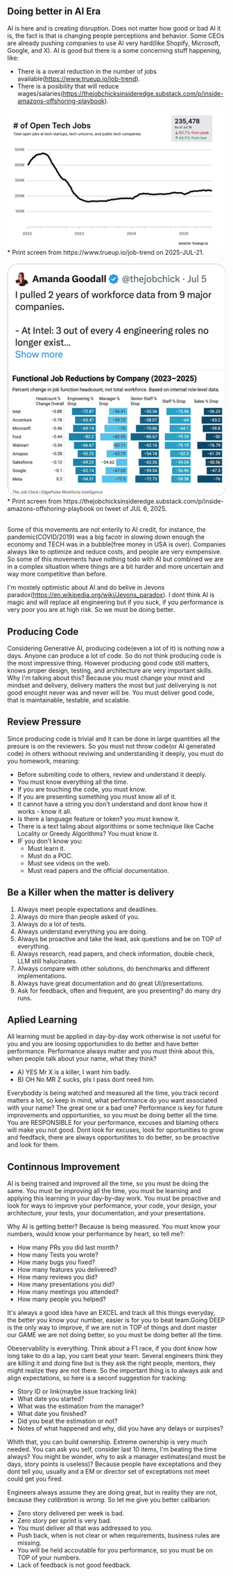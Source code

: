 ## Doing better in AI Era

AI is here and is creating disruption. Does not matter how good or bad AI it is, the fact is that is changing people perceptions and behavior. Some CEOs are already pushing companies to use AI very hard(like Shopify, Microsoft, Google, and X). AI is good but there is a some concerning stuff happening, like:
 * There is a overal reduction in the number of jobs available(https://www.trueup.io/job-trend).
 * There is a posibility that will reduce wages/salaries(https://thejobchicksinsideredge.substack.com/p/inside-amazons-offshoring-playbook). 

<img src="images/jobs-tech-2025.png" />
* Print screen from https://www.trueup.io/job-trend on 2025-JUL-21.
<br/>
<br/>

<img src="images/jobs-reductions-july-6-2025.png" />
* Print screen from https://thejobchicksinsideredge.substack.com/p/inside-amazons-offshoring-playbook on tweet of JUL 6, 2025.
<br/>
<br/>

Some of this movements are not enterily to AI credit, for instance, the pandemic(COVID/2019) was a big facotr in slowing down enough the economy and TECH was in a bubble(free money in USA is over). Companies always like to optimize and reduce costs, and people are very exmpensive. So some of this movements have nothing todo with AI but combined we are in a complex situation where things are a bit harder and more uncertain and way more competitive than before.

I'm mostely optimistic about AI and do belive in Jevons paradox(https://en.wikipedia.org/wiki/Jevons_paradox). I dont think AI is magic and will replace all engineering but if you suck, if you performance is very poor you are at high risk. So we must be doing better. 

## Producing Code

Considering Generative AI, producing code(even a lot of it) is nothing now a days. Anyone can produce a lot of code. So do not think producing code is the most impressive thing. However producing good code still matters, knows proper design, testing, and architecture are very important skills. Why I'm talking about this? Because you must change your mind and mindset and delivery, delivery matters the most but just deliverying is not good enought never was and never will be. You must deliver good code, that is maintainable, testable, and scalable.

## Review Pressure

Since producing code is trivial and it can be done in large quantities all the presure is on the reviewers. So you must not throw code(or AI generated code) in others withoout reviwing and understanding it deeply, you must do you homework, meaning:
 * Before submiting code to others, review and understand it deeply.
 * You must know everything all the time.
 * If you are touching the code, you must know.
 * If you are presenting something you must know all of it.
 * It cannot have a string you don't understand and dont know how it works - know it all.
 * Is there a language feature or token? you must kwnow it.
 * There is a text taling about algorithims or some technique like Cache Locality or Greedy Algorithms? You must know it.
 * IF you don't know you:
   * Must learn it.
   * Must do a POC.
   * Must see videos on the web.
   * Must read papers and the official documentation.

## Be a Killer when the matter is delivery

1. Always meet people expectations and deadlines.
2. Always do more than people asked of you.
3. Always do a lot of tests.
4. Always understand everything you are doing.
5. Always be proactive and take the lead, ask questions and be on TOP of everything.
6. Always research, read papers, and check information, double check, LLM still halucinates.
7. Always compare with other solutions, do benchmarks and different implementations.
8. Always have great documentation and do great UI/presentations.
9. Ask for feedback, often and frequent, are you presenting? do many dry runs.

## Aplied Learning

All learning must be applied in day-by-day work otherwise is not useful for you and you are loosing opportunidies to do better and have better performance. Performance always matter and you must think about this, when people talk about your name, what they think?
 * A) YES Mr X is a killer, I want him badly.
 * B) OH No MR Z sucks, pls I pass dont need him.

Everyboddy is being watched and measured all the time, you track record matters a lot, so keep in mind, what performance do you want associated with your name? The great one or a bad one? Performance is key for future improvements and opportunities, so you must be doing better all the time. You are RESPONSIBLE for your performance, excuses and blaming others will make you not good. Dont look for excuses, look for oportunities to grow and feedfack, there are always opportunitites to do better, so be proactive and look for them.

## Continnous Improvement

AI is being trained and improved all the time, so you must be doing the same. You must be improving all the time, you must be learning and applying this learning in your day-by-day work. You must be proactive and look for ways to improve your performance, your code, your design, your architecture, your tests, your documentation, and your presentations. 

Why AI is getting better? Because is being measured. You must know your numbers, would know your performance by heart, so tell me?:
* How many PRs you did last month?
* How many Tests you wrote?
* How many bugs you fixed?
* How many features you delivered?
* How many reviews you did?
* How many presentations you did?
* How many meetings you attended?
* How many people you helped?

It's always a good idea have an EXCEL and track all this things everyday, the better you know your number, easier is for you to beat team.Going DEEP is the only way to improve, if we are not in TOP of things and dont master our GAME we are not doing better, so you must be doing better all the time. 

Obeservability is everything. Think about a F1 race, if you dont know how long take to do a lap, you cant beat your team. Several engineers think they are killing it and doing fine but is they ask the right people, mentors, they might realize they are not there. So the important thing is to always ask and align expectations, so here is a seconf suggestion for tracking:
 * Story ID or link(maybe issue tracking link)
 * What date you started?
 * What was the estimation from the manager?
 * What date you finished?
 * Did you beat the estimation or not?
 * Notes of what happened and why, did you have any delays or surpises?

Whith that, you can build ownership. Extreme ownership is very much needed. You can ask you self, consider last 10 items, I'm beating the time always? You might be wonder, why to ask a manager estimates(and must be days, story points is useless)? Because people have exceptations and they dont tell you, usually and a EM or director set of exceptations not meet could get you fired. 

Engineers always assume they are doing great, but in reality they are not, because they *calibration is wrong*. So let me give you better calibarion:
 * Zero story delivered per week is bad.
 * Zero story per sprint is very bad.
 * You must deliver all that was addressed to you.
 * Push back, when is not clear or when requirements, business rules are missing.
 * You will be held accoutable for you performance, so you must be on TOP of your numbers.
 * Lack of feedback is not good feedback.

 